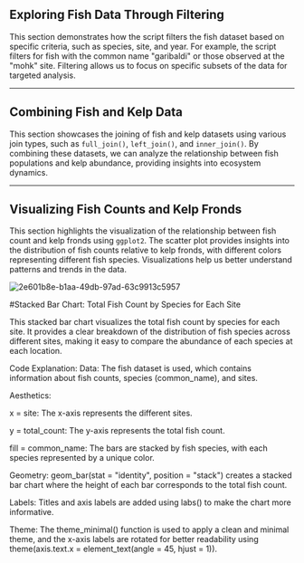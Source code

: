 ## Exploring Fish Data Through Filtering

This section demonstrates how the script filters the fish dataset based on specific criteria, such as species, site, and year. For example, the script filters for fish with the common name "garibaldi" or those observed at the "mohk" site. Filtering allows us to focus on specific subsets of the data for targeted analysis.


---

## Combining Fish and Kelp Data


This section showcases the joining of fish and kelp datasets using various join types, such as `full_join()`, `left_join()`, and `inner_join()`. By combining these datasets, we can analyze the relationship between fish populations and kelp abundance, providing insights into ecosystem dynamics.



---

## Visualizing Fish Counts and Kelp Fronds



This section highlights the visualization of the relationship between fish count and kelp fronds using `ggplot2`. The scatter plot provides insights into the distribution of fish counts relative to kelp fronds, with different colors representing different fish species. Visualizations help us better understand patterns and trends in the data.

![2e601b8e-b1aa-49db-97ad-63c9913c5957](https://github.com/user-attachments/assets/1d2d455c-aa74-4514-b2f9-63adc006788e)


#Stacked Bar Chart: Total Fish Count by Species for Each Site


This stacked bar chart visualizes the total fish count by species for each site. It provides a clear breakdown of the distribution of fish species across different sites, making it easy to compare the abundance of each species at each location.

Code Explanation:
Data: The fish dataset is used, which contains information about fish counts, species (common_name), and sites.

Aesthetics:

x = site: The x-axis represents the different sites.

y = total_count: The y-axis represents the total fish count.

fill = common_name: The bars are stacked by fish species, with each species represented by a unique color.

Geometry: geom_bar(stat = "identity", position = "stack") creates a stacked bar chart where the height of each bar corresponds to the total fish count.

Labels: Titles and axis labels are added using labs() to make the chart more informative.

Theme: The theme_minimal() function is used to apply a clean and minimal theme, and the x-axis labels are rotated for better readability using theme(axis.text.x = element_text(angle = 45, hjust = 1)).
